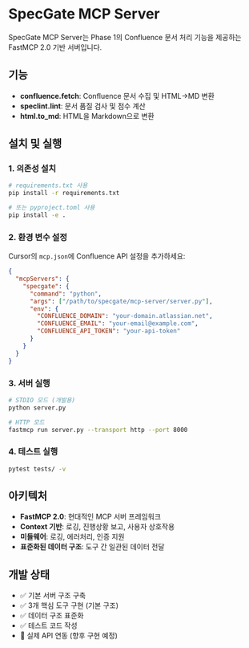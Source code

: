 # SpecGate MCP Server

SpecGate MCP Server는 Phase 1의 Confluence 문서 처리 기능을 제공하는 FastMCP 2.0 기반 서버입니다.

## 기능

- **confluence.fetch**: Confluence 문서 수집 및 HTML→MD 변환
- **speclint.lint**: 문서 품질 검사 및 점수 계산  
- **html.to_md**: HTML을 Markdown으로 변환

## 설치 및 실행

### 1. 의존성 설치
```bash
# requirements.txt 사용
pip install -r requirements.txt

# 또는 pyproject.toml 사용
pip install -e .
```

### 2. 환경 변수 설정
Cursor의 `mcp.json`에 Confluence API 설정을 추가하세요:
```json
{
  "mcpServers": {
    "specgate": {
      "command": "python",
      "args": ["/path/to/specgate/mcp-server/server.py"],
      "env": {
        "CONFLUENCE_DOMAIN": "your-domain.atlassian.net",
        "CONFLUENCE_EMAIL": "your-email@example.com",
        "CONFLUENCE_API_TOKEN": "your-api-token"
      }
    }
  }
}
```

### 3. 서버 실행
```bash
# STDIO 모드 (개발용)
python server.py

# HTTP 모드
fastmcp run server.py --transport http --port 8000
```

### 4. 테스트 실행
```bash
pytest tests/ -v
```

## 아키텍처

- **FastMCP 2.0**: 현대적인 MCP 서버 프레임워크
- **Context 기반**: 로깅, 진행상황 보고, 사용자 상호작용
- **미들웨어**: 로깅, 에러처리, 인증 지원
- **표준화된 데이터 구조**: 도구 간 일관된 데이터 전달

## 개발 상태

- ✅ 기본 서버 구조 구축
- ✅ 3개 핵심 도구 구현 (기본 구조)
- ✅ 데이터 구조 표준화
- ✅ 테스트 코드 작성
- 🔄 실제 API 연동 (향후 구현 예정)
